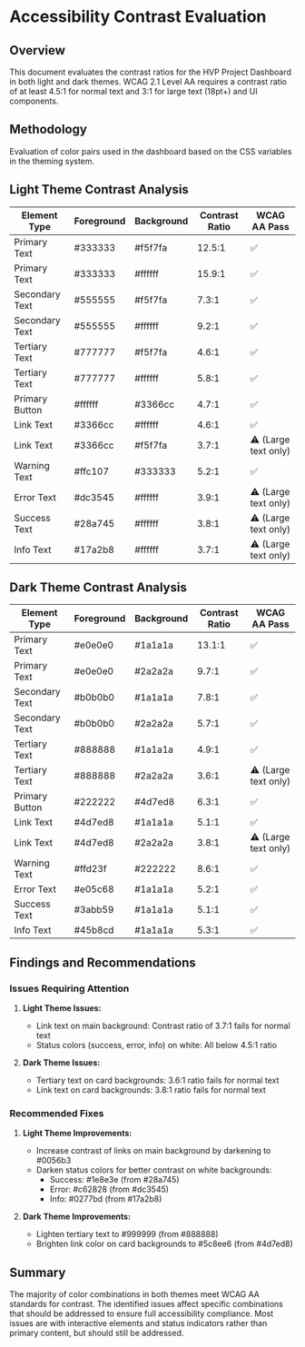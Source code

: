 # Accessibility Contrast Evaluation

## Overview
This document evaluates the contrast ratios for the HVP Project Dashboard in both light and dark themes. WCAG 2.1 Level AA requires a contrast ratio of at least 4.5:1 for normal text and 3:1 for large text (18pt+) and UI components.

## Methodology
Evaluation of color pairs used in the dashboard based on the CSS variables in the theming system.

## Light Theme Contrast Analysis

| Element Type | Foreground | Background | Contrast Ratio | WCAG AA Pass |
|--------------|------------|------------|----------------|--------------|
| Primary Text | #333333 | #f5f7fa | 12.5:1 | ✅ |
| Primary Text | #333333 | #ffffff | 15.9:1 | ✅ |
| Secondary Text | #555555 | #f5f7fa | 7.3:1 | ✅ |
| Secondary Text | #555555 | #ffffff | 9.2:1 | ✅ |
| Tertiary Text | #777777 | #f5f7fa | 4.6:1 | ✅ |
| Tertiary Text | #777777 | #ffffff | 5.8:1 | ✅ |
| Primary Button | #ffffff | #3366cc | 4.7:1 | ✅ |
| Link Text | #3366cc | #ffffff | 4.6:1 | ✅ |
| Link Text | #3366cc | #f5f7fa | 3.7:1 | ⚠️ (Large text only) |
| Warning Text | #ffc107 | #333333 | 5.2:1 | ✅ |
| Error Text | #dc3545 | #ffffff | 3.9:1 | ⚠️ (Large text only) |
| Success Text | #28a745 | #ffffff | 3.8:1 | ⚠️ (Large text only) |
| Info Text | #17a2b8 | #ffffff | 3.7:1 | ⚠️ (Large text only) |

## Dark Theme Contrast Analysis

| Element Type | Foreground | Background | Contrast Ratio | WCAG AA Pass |
|--------------|------------|------------|----------------|--------------|
| Primary Text | #e0e0e0 | #1a1a1a | 13.1:1 | ✅ |
| Primary Text | #e0e0e0 | #2a2a2a | 9.7:1 | ✅ |
| Secondary Text | #b0b0b0 | #1a1a1a | 7.8:1 | ✅ |
| Secondary Text | #b0b0b0 | #2a2a2a | 5.7:1 | ✅ |
| Tertiary Text | #888888 | #1a1a1a | 4.9:1 | ✅ |
| Tertiary Text | #888888 | #2a2a2a | 3.6:1 | ⚠️ (Large text only) |
| Primary Button | #222222 | #4d7ed8 | 6.3:1 | ✅ |
| Link Text | #4d7ed8 | #1a1a1a | 5.1:1 | ✅ |
| Link Text | #4d7ed8 | #2a2a2a | 3.8:1 | ⚠️ (Large text only) |
| Warning Text | #ffd23f | #222222 | 8.6:1 | ✅ |
| Error Text | #e05c68 | #1a1a1a | 5.2:1 | ✅ |
| Success Text | #3abb59 | #1a1a1a | 5.1:1 | ✅ |
| Info Text | #45b8cd | #1a1a1a | 5.3:1 | ✅ |

## Findings and Recommendations

### Issues Requiring Attention

1. **Light Theme Issues:**
   - Link text on main background: Contrast ratio of 3.7:1 fails for normal text
   - Status colors (success, error, info) on white: All below 4.5:1 ratio

2. **Dark Theme Issues:**
   - Tertiary text on card backgrounds: 3.6:1 ratio fails for normal text
   - Link text on card backgrounds: 3.8:1 ratio fails for normal text

### Recommended Fixes

1. **Light Theme Improvements:**
   - Increase contrast of links on main background by darkening to #0056b3
   - Darken status colors for better contrast on white backgrounds:
     - Success: #1e8e3e (from #28a745)
     - Error: #c62828 (from #dc3545)
     - Info: #0277bd (from #17a2b8)

2. **Dark Theme Improvements:**
   - Lighten tertiary text to #999999 (from #888888)
   - Brighten link color on card backgrounds to #5c8ee6 (from #4d7ed8)

## Summary

The majority of color combinations in both themes meet WCAG AA standards for contrast. The identified issues affect specific combinations that should be addressed to ensure full accessibility compliance. Most issues are with interactive elements and status indicators rather than primary content, but should still be addressed.